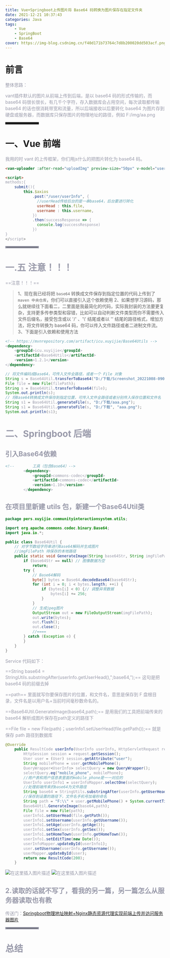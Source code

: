 ```yaml
---
title: Vue+Springboot上传图片将 Base64 码转换为图片保存在指定文件夹
date: 2021-12-21 10:37:43
categories: Java
tags: 
    - Vue
    - SpringBoot
    - Base64
cover: https://img-blog.csdnimg.cn/f40d171b73764c7d8b200020dd503acf.png?x-oss-process=image/watermark,type_d3F5LXplbmhlaQ,shadow_50,text_Q1NETiBA57mB5Y2O5bC95aS05ruh5piv5q6H,size_12,color_FFFFFF,t_70,g_se,x_16
---
```

# 前言

<font color=#999AAA >整体思路：

vant插件默认的图片从前端上传到后端，是以 base64 码的形式传输的，而 base64 码很长很长，有几千个字符，存入数据库会占用空间，每次读取都传输 base64 的话也很消耗带宽和流量，所以后端接收以后要转化 base64 为图片存到硬盘或服务器，而数据库只保存图片的物理地址的路径，例如 F:/img/aa.png</font>

<hr style=" border:solid; width:100px; height:1px;" color=#000000 size=1">


# 一、Vue 前端

<font color=#999AAA >我用的时 vant 的上传框架，你们用js什么的把图片转化为 base64 码。

```html
<van-uploader :after-read="uploadImg" preview-size="50px" v-model="userHead" :max-count="1" />

<script>
methods:{
	submit(){
        this.$axios
            .post("/user/userInfo", {
              //userHead传给后台的是一串base64，后台要进行转化
              userHead : this.file,
              username : this.username,
            })
            .then(successResponse => {
              console.log(successResponse)
            })
}
</script>

```

<hr style=" border:solid; width:100px; height:1px;" color=#000000 size=1">


# 一.五 注意！！！
==注意！！！==
> 1、现在我已经将把 `base64` 转换成文件保存到指定位置的代码上传到了 `maven 中央仓库`，你们可以直接引入这个依赖使用
> 2、如果想学习源码，那么就继续往下面看二，二里面是我最简化的代码，实际我封装的方法要更复杂，支持更多传参类型和容错，比如可以自动判断文件类型而你不需要传入文件后缀名，接受包含或以 '/' 、'\\' 结尾或者以 '' 结尾的路径格式，增加方法，将文件转换为 base64 码，你可以传入文件路径或者二进制文件流。
> 3、下面是引入依赖和使用方法

```xml
<!-- https://mvnrepository.com/artifact/icu.xuyijie/Base64Utils -->
<dependency>
    <groupId>icu.xuyijie</groupId>
    <artifactId>Base64Utils</artifactId>
    <version>1.2.1</version>
</dependency>
```
```java
// 将文件编码成Base64，可传入文件全路径，或者一个 File 对象
String s = Base64Util.transferToBase64("D:/下载/Screenshot_20221008-090627.png");
File file = new File(filePath);
String s = Base64Util.transferToBase64(file);
System.out.println(s);
// 将Base64转换成文件保存到指定位置，可传入文件全路径或者分别传入保存位置和文件名
String s1 = Base64Util.generateFile(s, "D:/下载/aaa.png");
String s1 = Base64Util.generateFile(s, "D:/下载", "aaa.png");
System.out.println(s1);
```


# 二、Springboot 后端



##  引入Base64依赖

```xml
<!--        工具（包含Base64）-->
        <dependency>
            <groupId>commons-codec</groupId>
            <artifactId>commons-codec</artifactId>
            <version>1.10</version>
        </dependency>
```



##  在项目里新建 utils 包，新建一个Base64Util类

```java
package pers.xuyijie.communityinteractionsystem.utils;

import org.apache.commons.codec.binary.Base64;
import java.io.*;

public class Base64Util {
    // 对字节数组字符串进行Base64解码并生成图片
    //imgFilePath 待保存的本地路径
    public static void GenerateImage(String base64Str, String imgFilePath) {
        if (base64Str == null) // 图像数据为空
            return;
        try {
            // Base64解码
            byte[] bytes = Base64.decodeBase64(base64Str);
            for (int i = 0; i < bytes.length; ++i) {
                if (bytes[i] < 0) {// 调整异常数据
                    bytes[i] += 256;
                }
            }
            // 生成jpeg图片
            OutputStream out = new FileOutputStream(imgFilePath);
            out.write(bytes);
            out.flush();
            out.close();
            //====
        } catch (Exception e) {
        }
    }
}

```



<font color=#999AAA >Service 代码如下：

==String base64 = StringUtils.substringAfter(userInfo.getUserHead(),";base64,");== 这句是把 base64 码的前缀去掉


==path== 里面就写你要保存图片的位置，和文件名，意思是保存到 F 盘根目录，文件名是以用户名+当前时间毫秒数命名的。

==Base64Util.GenerateImage(base64,path);== 是用我们的工具把前端传来的 base64 解析成图片保存在path定义的路径下



==File file = new File(path)；userInfo1.setUserHead(file.getPath());== 就是保存 path 路径到数据库


```java
@Override
    public ResultCode userInfo(UserInfo userInfo, HttpServletRequest request) {
        HttpSession session = request.getSession();
        User user = (User) session.getAttribute("user");
        String mobilePhone = user.getMobilePhone();
        QueryWrapper<UserInfo> selectQuery = new QueryWrapper();
        selectQuery.eq("mobile_phone", mobilePhone);
        //用户表和用户信息表里面的mobile_phone是一一对应的
        UserInfo userInfo1 = userInfoMapper.selectOne(selectQuery);
        //处理前端传来的base64为文件路径
        String base64 = StringUtils.substringAfter(userInfo.getUserHead(),";base64,");
        //保存到设置的路径下，文件名手机号加毫秒命名
        String path = "F:\\" + user.getMobilePhone() + System.currentTimeMillis() + ".png";
        Base64Util.GenerateImage(base64,path);
        File file = new File(path);
        userInfo1.setUserHead(file.getPath());
        userInfo1.setUsername(userInfo.getUsername());
        userInfo1.setAge(userInfo.getAge());
        userInfo1.setSex(userInfo.getSex());
        userInfo1.setHomeTown(userInfo.getHomeTown());
        userInfo1.setEditTime(new Date());
        userInfoMapper.updateById(userInfo1);
        user.setUsername(userInfo.getUsername());
        userMapper.updateById(user);
        return new ResultCode(200);
    }
```

![在这里插入图片描述](https://img-blog.csdnimg.cn/f40d171b73764c7d8b200020dd503acf.png?x-oss-process=image/watermark,type_d3F5LXplbmhlaQ,shadow_50,text_Q1NETiBA57mB5Y2O5bC95aS05ruh5piv5q6H,size_12,color_FFFFFF,t_70,g_se,x_16)
![在这里插入图片描述](https://img-blog.csdnimg.cn/89cb0a72f8724ce3a4cf67d6918af437.png)

## 2.读取的话就不写了，看我的另一篇，另一篇怎么从服务器读取也有教

传送门：[Springboot物理地址映射+Nginx静态资源代理实现前端上传并访问服务器图片](https://blog.csdn.net/qq_48922459/article/details/122035967?spm=1001.2014.3001.5501)





<hr style=" border:solid; width:100px; height:1px;" color=#000000 size=1">

# 总结

